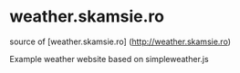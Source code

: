 # weather.skamsie.ro
source of [weather.skamsie.ro] (http://weather.skamsie.ro)

Example weather website based on simpleweather.js
